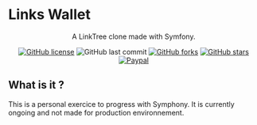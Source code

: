 # Links Wallet

<p align="center">
A LinkTree clone made with Symfony.  
</div>

<div align="center">

[![GitHub license](https://img.shields.io/github/license/n-deleforge/links-wallet?style=for-the-badge)](https://github.com/n-deleforge/links-wallet/blob/main/LICENCE)
![GitHub last commit](https://img.shields.io/github/last-commit/n-deleforge/links-wallet?style=for-the-badge)
[![GitHub forks](https://img.shields.io/github/forks/n-deleforge/links-wallet?style=for-the-badge)](https://github.com/n-deleforge/links-wallet/network)
[![GitHub stars](https://img.shields.io/github/stars/n-deleforge/links-wallet?style=for-the-badge)](https://github.com/n-deleforge/links-wallet/stargazers)
[![Paypal](https://img.shields.io/badge/DONATE-PAYPAL.ME-lightgrey?style=for-the-badge)](https://www.paypal.com/paypalme/nicolasdeleforge)

</div>


## What is it ?
This is a personal exercice to progress with Symphony. It is currently ongoing and not made for production environnement. 

